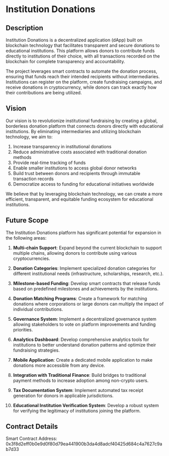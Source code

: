 # Institution Donations

## Description

Institution Donations is a decentralized application (dApp) built on blockchain technology that facilitates transparent and secure donations to educational institutions. This platform allows donors to contribute funds directly to institutions of their choice, with all transactions recorded on the blockchain for complete transparency and accountability.

The project leverages smart contracts to automate the donation process, ensuring that funds reach their intended recipients without intermediaries. Institutions can register on the platform, create fundraising campaigns, and receive donations in cryptocurrency, while donors can track exactly how their contributions are being utilized.

## Vision

Our vision is to revolutionize institutional fundraising by creating a global, borderless donation platform that connects donors directly with educational institutions. By eliminating intermediaries and utilizing blockchain technology, we aim to:

1. Increase transparency in institutional donations
2. Reduce administrative costs associated with traditional donation methods
3. Provide real-time tracking of funds
4. Enable smaller institutions to access global donor networks
5. Build trust between donors and recipients through immutable transaction records
6. Democratize access to funding for educational initiatives worldwide

We believe that by leveraging blockchain technology, we can create a more efficient, transparent, and equitable funding ecosystem for educational institutions.

## Future Scope

The Institution Donations platform has significant potential for expansion in the following areas:

1. **Multi-chain Support**: Expand beyond the current blockchain to support multiple chains, allowing donors to contribute using various cryptocurrencies.

2. **Donation Categories**: Implement specialized donation categories for different institutional needs (infrastructure, scholarships, research, etc.).

3. **Milestone-based Funding**: Develop smart contracts that release funds based on predefined milestones and achievements by the institutions.

4. **Donation Matching Programs**: Create a framework for matching donations where corporations or large donors can multiply the impact of individual contributions.

5. **Governance System**: Implement a decentralized governance system allowing stakeholders to vote on platform improvements and funding priorities.

6. **Analytics Dashboard**: Develop comprehensive analytics tools for institutions to better understand donation patterns and optimize their fundraising strategies.

7. **Mobile Application**: Create a dedicated mobile application to make donations more accessible from any device.

8. **Integration with Traditional Finance**: Build bridges to traditional payment methods to increase adoption among non-crypto users.

9. **Tax Documentation System**: Implement automated tax receipt generation for donors in applicable jurisdictions.

10. **Educational Institution Verification System**: Develop a robust system for verifying the legitimacy of institutions joining the platform.

## Contract Details

Smart Contract Address: 0x3f8d2eff0b0e9d0f80d79ea441900b3da4d8adcf40425d684c4a7627c9ab7d33
